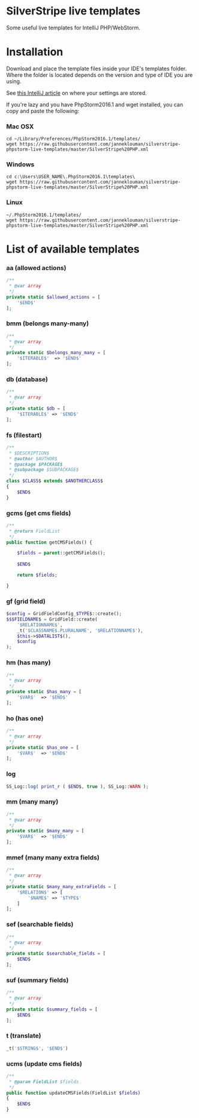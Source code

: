 # SilverStripe live templates
Some useful live templates for IntelliJ PHP/WebStorm. 

# Installation
Download and place the template files inside your IDE's templates folder. Where the folder is located depends on the version and type of IDE you are using. 

See [this IntelliJ article](https://intellij-support.jetbrains.com/hc/en-us/articles/206544519-Directories-used-by-the-IDE-to-store-settings-caches-plugins-and-logs) on where your settings are stored.


If you're lazy and you have PhpStorm2016.1 and wget installed, you can copy and paste the following:
### Mac OSX
````
cd ~/Library/Preferences/PhpStorm2016.1/templates/
wget https://raw.githubusercontent.com/janneklouman/silverstripe-phpstorm-live-templates/master/SilverStripe%20PHP.xml
````

### Windows
````
cd c:\Users\USER_NAME\.PhpStorm2016.1\templates\
wget https://raw.githubusercontent.com/janneklouman/silverstripe-phpstorm-live-templates/master/SilverStripe%20PHP.xml
````

### Linux
````
~/.PhpStorm2016.1/templates/
wget https://raw.githubusercontent.com/janneklouman/silverstripe-phpstorm-live-templates/master/SilverStripe%20PHP.xml
````

# List of available templates
### aa (allowed actions)
````PHP
/**
 * @var array
 */
private static $allowed_actions = [
    '$END$'
];
````
### bmm (belongs many-many)
````PHP
/**
 * @var array
 */
private static $belongs_many_many = [
    '$ITERABLE$'  => '$END$'
];
````
### db (database)
````PHP
/**
 * @var array
 */
private static $db = [
    '$ITERABLE$' => '$END$'
];
````
### fs (filestart)
````PHP
/**
 * $DESCRIPTION$
 * @author $AUTHOR$
 * @package $PACKAGE$
 * @subpackage $SUBPACKAGE$
 */
class $CLASS$ extends $ANOTHERCLASS$
{
    $END$
}
````
### gcms (get cms fields)
````PHP
/**
 * @return FieldList
 */
public function getCMSFields() {

    $fields = parent::getCMSFields();
    
    $END$

    return $fields;

}
````
### gf (grid field)
````PHP
$config = GridFieldConfig_$TYPE$::create();
$$$FIELDNAME$ = GridField::create(
    '$RELATIONNAME$',
    _t('$CLASSNAME$.PLURALNAME', '$RELATIONNAME$'),
    $this->$DATALIST$(),
    $config
);
````
### hm (has many)
````PHP
/**
 * @var array
 */
private static $has_many = [
    '$VAR$'  => '$END$'
];
````
### ho (has one)
````PHP
/**
 * @var array
 */
private static $has_one = [
    '$VAR$'  => '$END$'
];
````
### log
````PHP
SS_Log::log( print_r ( $END$, true ), SS_Log::WARN );
````
### mm (many many)
````PHP
/**
 * @var array
 */
private static $many_many = [
    '$VAR$'  => '$END$'
];
````
### mmef (many many extra fields)
````PHP
/**
 * @var array
 */
private static $many_many_extraFields = [
    '$RELATION$' => [
        '$NAME$' => '$TYPE$'
    ]
];

````
### sef (searchable fields)
````PHP
/**
 * @var array
 */
private static $searchable_fields = [
    $END$
];
````
### suf (summary fields)
````PHP
/**
 * @var array
 */
private static $summary_fields = [
    $END$
];
````
### t (translate)
````PHP
_t('$STRING$', '$END$')
````
### ucms (update cms fields)
````PHP
/**
 * @param FieldList $fields
 */
public function updateCMSFields(FieldList $fields) 
{
    $END$
}
````
